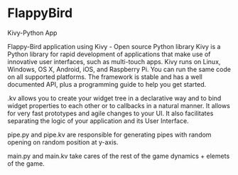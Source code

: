 # FlappyBird
Kivy-Python App


Flappy-Bird  application  using  Kivy - Open  source Python  library
Kivy is a Python library for rapid development of applications that make use of innovative user interfaces, such as multi-touch apps. Kivy runs on Linux, Windows, OS X, Android, iOS, and Raspberry Pi. You can run the same code on all supported platforms. The framework is stable and has a well documented API, plus a programming guide to help you get started.


.kv allows you to create your widget tree in a declarative way and to bind widget properties to each other or to callbacks in a natural manner. It allows for very fast prototypes and agile changes to your UI. It also facilitates separating the logic of your application and its User Interface.

pipe.py and pipe.kv are responsible for generating pipes with random opening on random position at y-axis.

main.py and main.kv take cares of the rest of the game dynamics + elemets of the game.
